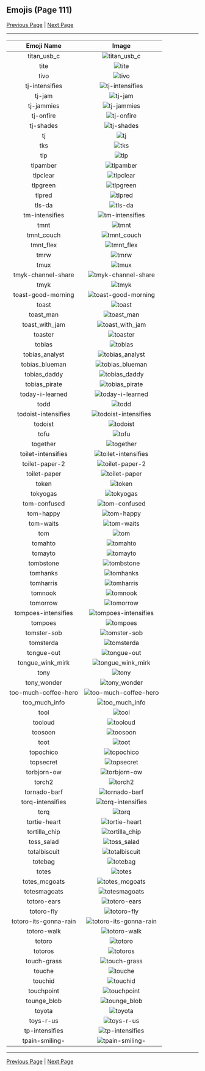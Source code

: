 
## Emojis (Page 111)

[Previous Page](/docs/hc/page-t-0110.md)
  | [Next Page](/docs/hc/page-t-0112.md)

<hr />

|Emoji Name|Image|
| :-: | :-: |
|titan_usb_c| ![titan_usb_c](/emojis/hc/titan_usb_c.png)|
|tite| ![tite](/emojis/hc/tite.png)|
|tivo| ![tivo](/emojis/hc/tivo.png)|
|tj-intensifies| ![tj-intensifies](/emojis/hc/tj-intensifies.gif)|
|tj-jam| ![tj-jam](/emojis/hc/tj-jam.gif)|
|tj-jammies| ![tj-jammies](/emojis/hc/tj-jammies.gif)|
|tj-onfire| ![tj-onfire](/emojis/hc/tj-onfire.gif)|
|tj-shades| ![tj-shades](/emojis/hc/tj-shades.gif)|
|tj| ![tj](/emojis/hc/tj.png)|
|tks| ![tks](/emojis/hc/tks.gif)|
|tlp| ![tlp](/emojis/hc/tlp.png)|
|tlpamber| ![tlpamber](/emojis/hc/tlpamber.gif)|
|tlpclear| ![tlpclear](/emojis/hc/tlpclear.gif)|
|tlpgreen| ![tlpgreen](/emojis/hc/tlpgreen.gif)|
|tlpred| ![tlpred](/emojis/hc/tlpred.gif)|
|tls-da| ![tls-da](/emojis/hc/tls-da.png)|
|tm-intensifies| ![tm-intensifies](/emojis/hc/tm-intensifies.gif)|
|tmnt| ![tmnt](/emojis/hc/tmnt.gif)|
|tmnt_couch| ![tmnt_couch](/emojis/hc/tmnt_couch.gif)|
|tmnt_flex| ![tmnt_flex](/emojis/hc/tmnt_flex.gif)|
|tmrw| ![tmrw](/emojis/hc/tmrw.jpg)|
|tmux| ![tmux](/emojis/hc/tmux.png)|
|tmyk-channel-share| ![tmyk-channel-share](/emojis/hc/tmyk-channel-share.gif)|
|tmyk| ![tmyk](/emojis/hc/tmyk.gif)|
|toast-good-morning| ![toast-good-morning](/emojis/hc/toast-good-morning.gif)|
|toast| ![toast](/emojis/hc/toast.png)|
|toast_man| ![toast_man](/emojis/hc/toast_man.png)|
|toast_with_jam| ![toast_with_jam](/emojis/hc/toast_with_jam.png)|
|toaster| ![toaster](/emojis/hc/toaster.png)|
|tobias| ![tobias](/emojis/hc/tobias.png)|
|tobias_analyst| ![tobias_analyst](/emojis/hc/tobias_analyst.png)|
|tobias_blueman| ![tobias_blueman](/emojis/hc/tobias_blueman.png)|
|tobias_daddy| ![tobias_daddy](/emojis/hc/tobias_daddy.png)|
|tobias_pirate| ![tobias_pirate](/emojis/hc/tobias_pirate.png)|
|today-i-learned| ![today-i-learned](/emojis/hc/today-i-learned.png)|
|todd| ![todd](/emojis/hc/todd.png)|
|todoist-intensifies| ![todoist-intensifies](/emojis/hc/todoist-intensifies.gif)|
|todoist| ![todoist](/emojis/hc/todoist.png)|
|tofu| ![tofu](/emojis/hc/tofu.gif)|
|together| ![together](/emojis/hc/together.png)|
|toilet-intensifies| ![toilet-intensifies](/emojis/hc/toilet-intensifies.gif)|
|toilet-paper-2| ![toilet-paper-2](/emojis/hc/toilet-paper-2.png)|
|toilet-paper| ![toilet-paper](/emojis/hc/toilet-paper.png)|
|token| ![token](/emojis/hc/token.png)|
|tokyogas| ![tokyogas](/emojis/hc/tokyogas.png)|
|tom-confused| ![tom-confused](/emojis/hc/tom-confused.png)|
|tom-happy| ![tom-happy](/emojis/hc/tom-happy.png)|
|tom-waits| ![tom-waits](/emojis/hc/tom-waits.png)|
|tom| ![tom](/emojis/hc/tom.png)|
|tomahto| ![tomahto](/emojis/hc/tomahto.png)|
|tomayto| ![tomayto](/emojis/hc/tomayto.png)|
|tombstone| ![tombstone](/emojis/hc/tombstone.png)|
|tomhanks| ![tomhanks](/emojis/hc/tomhanks.png)|
|tomharris| ![tomharris](/emojis/hc/tomharris.png)|
|tomnook| ![tomnook](/emojis/hc/tomnook.png)|
|tomorrow| ![tomorrow](/emojis/hc/tomorrow.png)|
|tompoes-intensifies| ![tompoes-intensifies](/emojis/hc/tompoes-intensifies.gif)|
|tompoes| ![tompoes](/emojis/hc/tompoes.jpg)|
|tomster-sob| ![tomster-sob](/emojis/hc/tomster-sob.png)|
|tomsterda| ![tomsterda](/emojis/hc/tomsterda.png)|
|tongue-out| ![tongue-out](/emojis/hc/tongue-out.gif)|
|tongue_wink_mirk| ![tongue_wink_mirk](/emojis/hc/tongue_wink_mirk.png)|
|tony| ![tony](/emojis/hc/tony.jpg)|
|tony_wonder| ![tony_wonder](/emojis/hc/tony_wonder.png)|
|too-much-coffee-hero| ![too-much-coffee-hero](/emojis/hc/too-much-coffee-hero.jpg)|
|too_much_info| ![too_much_info](/emojis/hc/too_much_info.gif)|
|tool| ![tool](/emojis/hc/tool.png)|
|tooloud| ![tooloud](/emojis/hc/tooloud.png)|
|toosoon| ![toosoon](/emojis/hc/toosoon.gif)|
|toot| ![toot](/emojis/hc/toot.gif)|
|topochico| ![topochico](/emojis/hc/topochico.jpg)|
|topsecret| ![topsecret](/emojis/hc/topsecret.png)|
|torbjorn-ow| ![torbjorn-ow](/emojis/hc/torbjorn-ow.png)|
|torch2| ![torch2](/emojis/hc/torch2.png)|
|tornado-barf| ![tornado-barf](/emojis/hc/tornado-barf.png)|
|torq-intensifies| ![torq-intensifies](/emojis/hc/torq-intensifies.gif)|
|torq| ![torq](/emojis/hc/torq.png)|
|tortie-heart| ![tortie-heart](/emojis/hc/tortie-heart.png)|
|tortilla_chip| ![tortilla_chip](/emojis/hc/tortilla_chip.png)|
|toss_salad| ![toss_salad](/emojis/hc/toss_salad.gif)|
|totalbiscuit| ![totalbiscuit](/emojis/hc/totalbiscuit.png)|
|totebag| ![totebag](/emojis/hc/totebag.png)|
|totes| ![totes](/emojis/hc/totes.jpg)|
|totes_mcgoats| ![totes_mcgoats](/emojis/hc/totes_mcgoats.jpg)|
|totesmagoats| ![totesmagoats](/emojis/hc/totesmagoats.gif)|
|totoro-ears| ![totoro-ears](/emojis/hc/totoro-ears.gif)|
|totoro-fly| ![totoro-fly](/emojis/hc/totoro-fly.gif)|
|totoro-its-gonna-rain| ![totoro-its-gonna-rain](/emojis/hc/totoro-its-gonna-rain.png)|
|totoro-walk| ![totoro-walk](/emojis/hc/totoro-walk.gif)|
|totoro| ![totoro](/emojis/hc/totoro.gif)|
|totoros| ![totoros](/emojis/hc/totoros.gif)|
|touch-grass| ![touch-grass](/emojis/hc/touch-grass.png)|
|touche| ![touche](/emojis/hc/touche.png)|
|touchid| ![touchid](/emojis/hc/touchid.png)|
|touchpoint| ![touchpoint](/emojis/hc/touchpoint.png)|
|tounge_blob| ![tounge_blob](/emojis/hc/tounge_blob.png)|
|toyota| ![toyota](/emojis/hc/toyota.png)|
|toys-r-us| ![toys-r-us](/emojis/hc/toys-r-us.png)|
|tp-intensifies| ![tp-intensifies](/emojis/hc/tp-intensifies.gif)|
|tpain-smiling-| ![tpain-smiling-](/emojis/hc/tpain-smiling-.png)|

<hr/>

[Previous Page](/docs/hc/page-t-0110.md)
  | [Next Page](/docs/hc/page-t-0112.md)